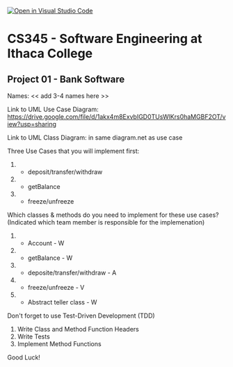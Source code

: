 [![Open in Visual Studio Code](https://classroom.github.com/assets/open-in-vscode-f059dc9a6f8d3a56e377f745f24479a46679e63a5d9fe6f495e02850cd0d8118.svg)](https://classroom.github.com/online_ide?assignment_repo_id=6983742&assignment_repo_type=AssignmentRepo)
# CS345 - Software Engineering at Ithaca College
## Project 01 - Bank Software

Names:
<< add 3-4 names here >>

Link to UML Use Case Diagram:
https://drive.google.com/file/d/1akx4m8ExvbIGD0TUsWlKrs0haMGBF2OT/view?usp=sharing

Link to UML Class Diagram:
in same diagram.net as use case

Three Use Cases that you will implement first:
1. - deposit/transfer/withdraw
2. - getBalance
3. - freeze/unfreeze

Which classes & methods do you need to implement for these use cases?
(Indicated which team member is responsible for the implemenation)
1. - Account - W
2. - getBalance - W
3. - deposite/transfer/withdraw - A
4. - freeze/unfreeze - V
5. - Abstract teller class - W

Don't forget to use Test-Driven Development (TDD)
1. Write Class and Method Function Headers
2. Write Tests
3. Implement Method Functions

Good Luck!


